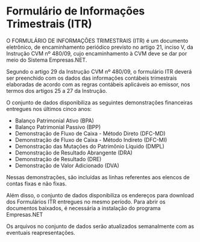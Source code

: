 # Formulário de Informações Trimestrais (ITR)

O FORMULÁRIO DE INFORMAÇÕES TRIMESTRAIS (ITR) é um documento eletrônico, de encaminhamento periódico previsto no artigo 21, inciso V, da Instrução CVM nº 480/09, cujo encaminhamento à CVM deve se dar por meio do Sistema Empresas.NET.

Segundo o artigo 29 da Instrução CVM nº 480/09, o formulário ITR deverá ser preenchido com os dados das informações contábeis trimestrais elaboradas de acordo com as regras contábeis aplicáveis ao emissor, nos termos dos artigos 25 a 27 da Instrução.

O conjunto de dados disponibiliza as seguintes demonstrações financeiras entregues nos últimos cinco anos:
- Balanço Patrimonial Ativo (BPA)
- Balanço Patrimonial Passivo (BPP)
- Demonstração de Fluxo de Caixa - Método Direto (DFC-MD)
- Demonstração de Fluxo de Caixa - Método Indireto (DFC-MI)
- Demonstração das Mutações do Patrimônio Líquido (DMPL)
- Demonstração de Resultado Abrangente (DRA)
- Demonstração de Resultado (DRE)
- Demonstração de Valor Adicionado (DVA)

Nessas demonstrações, são incluídas as linhas referentes aos elencos de contas fixas e não fixas.

Além disso, o conjunto de dados disponibiliza os endereços para download dos Formulários ITR entregues no mesmo período. Para abrir os documentos baixados, é necessária a instalação do programa Empresas.NET

Os arquivos no conjunto de dados serão atualizados semanalmente com as eventuais reapresentações.
